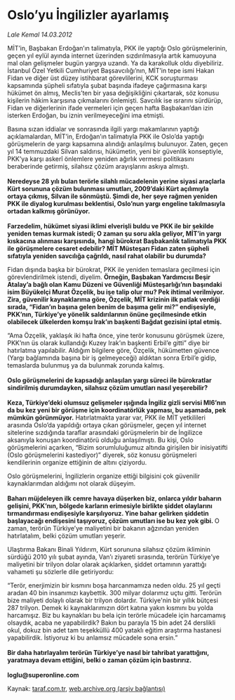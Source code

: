 # Oslo’yu İngilizler ayarlamış

*Lale Kemal 14.03.2012*

<div class="yazi"><p>MİT’in, Başbakan Erdoğan’ın talimatıyla, PKK ile yaptığı Oslo görüşmelerinin, geçen yıl eylül ayında internet üzerinden sızdırılmasıyla artık kamuoyuna mal olan gelişmeler bugün yargıya uzandı. Ya da karakolluk oldu diyebiliriz. İstanbul Özel Yetkili Cumhuriyet Başsavcılığı’nın, MİT’in tepe ismi Hakan Fidan ve diğer üst düzey istihbarat görevlilerini, KCK soruşturması kapsamında şüpheli sıfatıyla şubat başında ifadeye çağırmasına karşı hükümet ön almış, Meclis’ten bir yasa değişikliğini çıkartarak, söz konusu kişilerin hâkim karşısına çıkmalarını önlemişti. Savcılık ise ısrarını sürdürüp, Fidan ve diğerlerinin ifade vermeleri için geçen hafta Başbakan’dan izin isterken Erdoğan, bu iznin verilmeyeceğini ima etmişti.</p>
<p>Basına sızan iddialar ve sonrasında ilgili yargı makamlarının yaptığı açıklamalardan, MİT’in, Erdoğan’ın talimatıyla PKK ile Oslo’da yaptığı görüşmelerin de yargı kapsamına alındığı anlaşılmış bulunuyor. Zaten, geçen yıl 14 temmuzdaki Silvan saldırısı, hükümetin, yeni bir güvenlik konseptiyle, PKK’ya karşı askerî önlemlere yeniden ağırlık vermesi politikasını beraberinde getirmiş, silahsız çözüm arayışlarını askıya almıştı.<br/><br/><b>Neredeyse 28 yılı bulan terörle silahlı mücadelenin yerine siyasi araçlarla Kürt sorununa çözüm bulunması umutları, 2009’daki Kürt açılımıyla ortaya çıkmış, Silvan ile sönmüştü. Şimdi de, her şeye rağmen yeniden PKK ile diyalog kurulması beklentisi, Oslo’nun yargı engeline takılmasıyla ortadan kalkmış görünüyor.<br/><br/></b><b>Farzedelim, hükümet siyasi iklimi elverişli buldu ve PKK ile bir şekilde yeniden temas kurmak istedi; O zaman şu soru akla geliyor, MİT’in yargı kıskacına alınması karşısında, hangi bürokrat Başbakanlık talimatıyla PKK ile görüşmelere cesaret edebilir? MİT Müsteşarı Fidan zaten şüpheli sıfatıyla yeniden savcılığa çağrıldı, nasıl rahat olabilir bu durumda?</b></p>
<p>Fidan dışında başka bir bürokrat, PKK ile yeniden temaslara geçilmesi için görevlendirilmek istendi, diyelim. <b>Örneğin, Başbakan Yardımcısı Beşir Atalay’a bağlı olan Kamu Düzeni ve Güvenliği Müsteşarlığı’nın başındaki isim Büyükelçi Murat Özçelik, bu işe talip olur mu? Pek ihtimal verilmiyor. Zira, güvenilir kaynaklarıma göre, Özçelik, MİT krizinin ilk patlak verdiği sırada, “Fidan’ın başına gelen benim de başıma gelir mi?” endişesiyle, PKK’nın, Türkiye’ye yönelik saldırılarının önüne geçilmesinde etkin olabilecek ülkelerden komşu Irak’ın başkenti Bağdat gezisini iptal etmiş.</b></p>
<p>“Ama Özçelik, yaklaşık iki hafta önce, yine terör konusunu görüşmek üzere, PKK’nın üs olarak kullandığı Kuzey Irak’ın başkenti Erbil’e gitti” diye bir hatırlatma yapılabilir. Aldığım bilgilere göre, Özçelik, hükümetten güvence (Yargı bağlamında başına bir iş gelmeyeceği) aldıktan sonra Erbil’e gidip, temaslarda bulunmuş ya da bulunmak zorunda kalmış.<br/><br/><b>Oslo görüşmelerini de kapsadığı anlaşılan yargı süreci ile bürokratlar sindirilmiş durumdayken, silahsız çözüm umutları nasıl yeşerebilir?<br/><br/></b><b>Keza, Türkiye’deki olumsuz gelişmeler ışığında İngiliz gizli servisi MI6’nın da bu kez yeni bir görüşme için koordinatörlük yapması, bu aşamada, pek mümkün görünmüyor.</b> Hatırlatmakta yarar var, PKK ile MİT yetkilileri arasında Oslo’da yapıldığı ortaya çıkan görüşmeler, geçen yıl internet sitelerine sızdığında taraflar arasındaki görüşmelerin bir de İngilizce aksanıyla konuşan koordinatörü olduğu anlaşılmıştı. Bu kişi, Oslo görüşmelerini açarken, “Bizim sorumluluğumuz altında girişilen bir inisiyatifti (Oslo görüşmelerini kastediyor)” diyerek, söz konusu görüşmeleri kendilerinin organize ettiğinin de altını çiziyordu.</p>
<p>Oslo görüşmelerini, İngilizlerin organize ettiği bilgisini çok güvenilir kaynaklarımdan aldığımı not olarak düşeyim.<br/><br/><b>Baharı müjdeleyen ilk cemre havaya düşerken biz, onlarca yıldır baharın gelişini, PKK’nın, bölgede karların erimesiyle birlikte şiddet olaylarını tırmandırması endişesiyle karşılıyoruz. Yine bahar gelirken şiddetin başlayacağı endişesini taşıyoruz, çözüm umutları ise bu kez yok gibi. </b>O zaman, terörün Türkiye’ye maliyetini bir bakanın ağzından yeniden hatırlatalım, belki çözüm umutları yeşerir.</p>
<p>Ulaştırma Bakanı Binali Yıldırım, Kürt sorununa silahsız çözüm ikliminin sürdüğü 2010 yılı şubat ayında, Van’ı ziyareti sırasında, terörün Türkiye’ye maliyetini bir trilyon dolar olarak açıklarken, şiddet ortamının yarattığı vahameti şu sözlerle dile getiriyordu:</p>
<p>“Terör, enerjimizin bir kısmını boşa harcanmamıza neden oldu. 25 yıl geçti aradan 40 bin insanımızı kaybettik. 300 milyar dolarımız uçtu gitti. Terörün bize maliyeti dolaylı olarak bir trilyon dolardır. Türkiye'nin bir yıllık bütçesi 287 trilyon. Demek ki kaynaklarımızın dört katına yakın kısmını bu yolda harcamışız. Biz bu kaynakları bu bela için terörle mücadele için harcamamış olsaydık, acaba ne yapabilirdik? Bakın bu parayla 15 bin adet 24 derslikli okul, dokuz bin adet tam teşekküllü 400 yataklı eğitim araştırma hastanesi yapabilirdik. İstiyoruz ki bu anlamsız mücadele sona ersin.”<br/><br/><b>Bir daha hatırlayalım terörün Türkiye’ye nasıl bir tahribat yarattığını, yaratmaya devam ettiğini, belki o zaman çözüm için bastırırız.<br/><br/></b><b>loglu@superonline.com</b></p>
</div>

Kaynak: [taraf.com.tr](http://www.taraf.com.tr/lale-kemal/makale-oslo-yu-ingilizler-ayarlamis.htm), [web.archive.org (arşiv bağlantısı)](http://web.archive.org/web/20130817042649/http://www.taraf.com.tr/lale-kemal/makale-oslo-yu-ingilizler-ayarlamis.htm)
